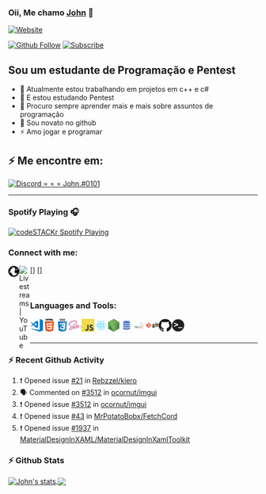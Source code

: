 ### Oii, Me chamo [John][website] 👋

[![Website](https://media.discordapp.net/attachments/768459183594274838/783451773989552148/a-liberdade-guiando-povo-pintura-eugene-delacroix-5b4cd89a2aac0.jpg)](https://github.com/srJohn)

[![Github Follow](https://img.shields.io/github/followers/ALEHACKsp?color=1DA1F2&logo=github&label=Follow&style=for-the-badge)](https://github.com/srJohn)
[![Subscribe](https://img.shields.io/badge/SUBSCRIBE-LIVESTREAMS-red?logo=youtube&style=for-the-badge)](https://www.youtube.com/channel/UCX-Okq7AuHa-5I79odVtHVg)

## Sou um estudante de Programação e Pentest

- 🔭 Atualmente estou trabalhando em projetos em c++ e c#
- 🌱 E estou estudando Pentest
- 👯 Procuro sempre aprender mais e mais sobre assuntos de programação
- 🥅 Sou novato no github 
- ⚡ Amo jogar e programar

## ⚡ Me encontre em:

<div align='left' style="display: flex; justify-content: space-between;">
	<a href='#'>
	<img src=https://media.discordapp.net/attachments/768459183594274838/783452356318593054/unknown.png' alt='Discord = = = John.#0101'>
	</a>
</div>

<hr>

### Spotify Playing 🎧
[<img src="https://i.scdn.co/image/ab67616d00001e0289b5d6a4d6e822c3adb76815" alt="codeSTACKr Spotify Playing" width="350" />](https://open.spotify.com/track/6ZKCcRjkXXUk67OfqS2fJT?si=70WBHcE2QgOAz9LlU4urwQ)

### Connect with me:

[<img align="left" alt="https://github.com/srJohn" width="22px" src="https://raw.githubusercontent.com/iconic/open-iconic/master/svg/globe.svg" />]
[<img align="left" alt="Livestreams | YouTube" width="22px" src="https://cdn.jsdelivr.net/npm/simple-icons@v3/icons/youtube.svg" />]

<br />

### Languages and Tools:

<img align="left" alt="Visual Studio Code" width="26px" src="https://raw.githubusercontent.com/github/explore/80688e429a7d4ef2fca1e82350fe8e3517d3494d/topics/visual-studio-code/visual-studio-code.png" />
<img align="left" alt="HTML5" width="26px" src="https://raw.githubusercontent.com/github/explore/80688e429a7d4ef2fca1e82350fe8e3517d3494d/topics/html/html.png" />
<img align="left" alt="CSS3" width="26px" src="https://raw.githubusercontent.com/github/explore/80688e429a7d4ef2fca1e82350fe8e3517d3494d/topics/css/css.png" />
<img align="left" alt="Sass" width="26px" src="https://raw.githubusercontent.com/github/explore/80688e429a7d4ef2fca1e82350fe8e3517d3494d/topics/sass/sass.png" />
<img align="left" alt="JavaScript" width="26px" src="https://raw.githubusercontent.com/github/explore/80688e429a7d4ef2fca1e82350fe8e3517d3494d/topics/javascript/javascript.png" />
<img align="left" alt="React" width="26px" src="https://raw.githubusercontent.com/github/explore/80688e429a7d4ef2fca1e82350fe8e3517d3494d/topics/react/react.png" />
<img align="left" alt="Node.js" width="26px" src="https://raw.githubusercontent.com/github/explore/80688e429a7d4ef2fca1e82350fe8e3517d3494d/topics/nodejs/nodejs.png" />
<img align="left" alt="SQL" width="26px" src="https://raw.githubusercontent.com/github/explore/80688e429a7d4ef2fca1e82350fe8e3517d3494d/topics/sql/sql.png" />
<img align="left" alt="MySQL" width="26px" src="https://raw.githubusercontent.com/github/explore/80688e429a7d4ef2fca1e82350fe8e3517d3494d/topics/mysql/mysql.png" />
<img align="left" alt="Git" width="26px" src="https://raw.githubusercontent.com/github/explore/80688e429a7d4ef2fca1e82350fe8e3517d3494d/topics/git/git.png" />
<img align="left" alt="GitHub" width="26px" src="https://raw.githubusercontent.com/github/explore/78df643247d429f6cc873026c0622819ad797942/topics/github/github.png" />
<img align="left" alt="Terminal" width="26px" src="https://raw.githubusercontent.com/github/explore/80688e429a7d4ef2fca1e82350fe8e3517d3494d/topics/terminal/terminal.png" />

<br />
<br />

---

### ⚡ Recent Github Activity
  
<!--START_SECTION:activity-->
1. ❗️ Opened issue [#21](https://github.com/Rebzzel/kiero/issues/21) in [Rebzzel/kiero](https://github.com/Rebzzel/kiero)
2. 🗣 Commented on [#3512](https://github.com/ocornut/imgui/issues/3512) in [ocornut/imgui](https://github.com/ocornut/imgui)
3. ❗️ Opened issue [#3512](https://github.com/ocornut/imgui/issues/3512) in [ocornut/imgui](https://github.com/ocornut/imgui)
4. ❗️ Opened issue [#43](https://github.com/MrPotatoBobx/FetchCord/issues/43) in [MrPotatoBobx/FetchCord](https://github.com/MrPotatoBobx/FetchCord)
5. ❗️ Opened issue [#1937](https://github.com//MaterialDesignInXAML/MaterialDesignInXamlToolkit/issues/1937) in [MaterialDesignInXAML/MaterialDesignInXamlToolkit](https://github.com//MaterialDesignInXAML/MaterialDesignInXamlToolkit)
<!--END_SECTION:activity-->

### ⚡ Github Stats

<a href="https://github.com/srJohn">
<img align="center" src="https://github-readme-stats.vercel.app/api?username=John&show_icons=true&include_all_commits=true&show_icons=true&title_color=fff&icon_color=79ff97&text_color=9f9f9f&bg_color=232323" alt="John's stats" />
<a href="https://github.com/ALEHACKsp?tab=repositories">
<img align="center" src="https://github-readme-stats.vercel.app/api/top-langs/?username=ALEHACKsp&layout=compact&show_icons=true&title_color=fff&icon_color=79ff97&text_color=9f9f9f&bg_color=232423">
</h2>
<br>
<br>
</a>
<h3 align="center"> 
<br>
<br>

[website]: https://github.com/srJohn
[youtube]: https://www.youtube.com/channel/UCX-Okq7AuHa-5I79odVtHVg


